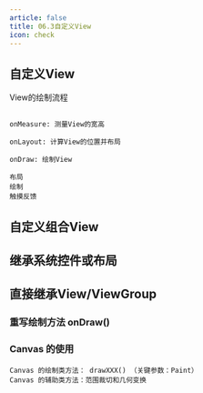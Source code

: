 ```yaml
---
article: false
title: 06.3自定义View
icon: check
---
```


## 自定义View
View的绘制流程
```text

onMeasure: 测量View的宽高

onLayout: 计算View的位置并布局

onDraw: 绘制View

```

```text
布局
绘制
触摸反馈
```

## 自定义组合View




## 继承系统控件或布局


## 直接继承View/ViewGroup
### 重写绘制方法 onDraw()

###  Canvas 的使用
```text
Canvas 的绘制类方法： drawXXX() （关键参数：Paint）
Canvas 的辅助类方法：范围裁切和几何变换
```




















